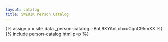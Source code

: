 ```yaml
---
layout: catalog
title: SWERIK Person Catalog
---
```

{% assign p = site.data._person-catalog.i-BoL9XYAnLchxuCqnC95mXX %}
{% include person-catalog.html p=p %}

